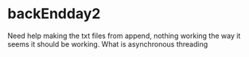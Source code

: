 # backEndday2
Need help making the txt files from append, nothing working the way it seems it should be working.
What is asynchronous threading
